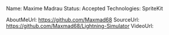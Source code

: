 Name: Maxime Madrau
Status: Accepted
Technologies: SpriteKit

AboutMeUrl: https://github.com/Maxmad68
SourceUrl: https://github.com/Maxmad68/Lightning-Simulator
VideoUrl: 

<!---
EXAMPLE
Name: John Appleseed
Status: Submitted <or> Winner <or> Distinguished <or> Rejected
Technologies: SwiftUI, RealityKit, CoreGraphic

AboutMeUrl: https://linkedin.com/in/johnappleseed
SourceUrl: https://github.com/johnappleseed/wwdc2025
VideoUrl: https://youtu.be/ABCDE123456
-->
